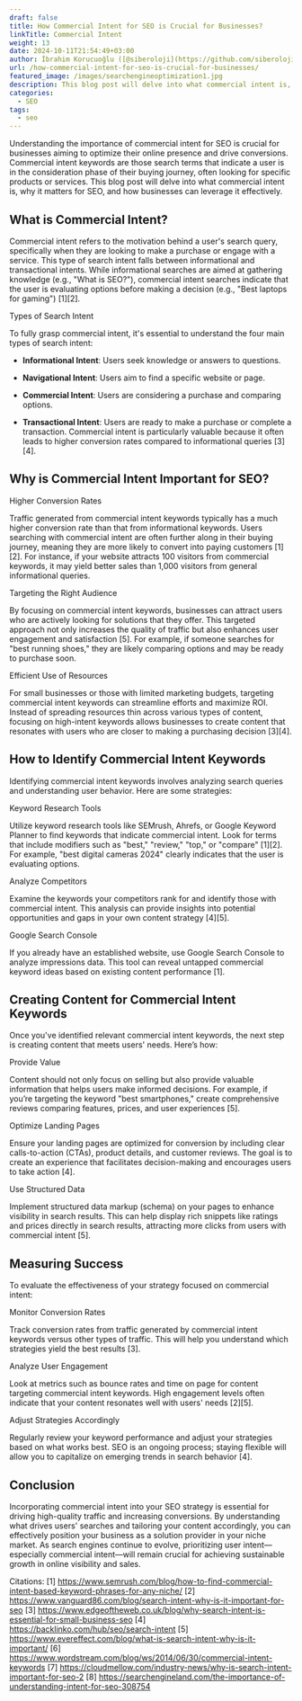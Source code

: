 ```yaml
---
draft: false
title: How Commercial Intent for SEO is Crucial for Businesses?
linkTitle: Commercial Intent
weight: 13
date: 2024-10-11T21:54:49+03:00
author: İbrahim Korucuoğlu ([@siberoloji](https://github.com/siberoloji))
url: /how-commercial-intent-for-seo-is-crucial-for-businesses/
featured_image: /images/searchengineoptimization1.jpg
description: This blog post will delve into what commercial intent is, why it matters for SEO, and how businesses can leverage it effectively.
categories:
  - SEO
tags:
  - seo
---
```


Understanding the importance of commercial intent for SEO is crucial for businesses aiming to optimize their online presence and drive conversions. Commercial intent keywords are those search terms that indicate a user is in the consideration phase of their buying journey, often looking for specific products or services. This blog post will delve into what commercial intent is, why it matters for SEO, and how businesses can leverage it effectively.

## What is Commercial Intent?

Commercial intent refers to the motivation behind a user's search query, specifically when they are looking to make a purchase or engage with a service. This type of search intent falls between informational and transactional intents. While informational searches are aimed at gathering knowledge (e.g., "What is SEO?"), commercial intent searches indicate that the user is evaluating options before making a decision (e.g., "Best laptops for gaming") [1][2].

Types of Search Intent

To fully grasp commercial intent, it's essential to understand the four main types of search intent:
* **Informational Intent**: Users seek knowledge or answers to questions.

* **Navigational Intent**: Users aim to find a specific website or page.

* **Commercial Intent**: Users are considering a purchase and comparing options.

* **Transactional Intent**: Users are ready to make a purchase or complete a transaction.
Commercial intent is particularly valuable because it often leads to higher conversion rates compared to informational queries [3][4].

## Why is Commercial Intent Important for SEO?

Higher Conversion Rates

Traffic generated from commercial intent keywords typically has a much higher conversion rate than that from informational keywords. Users searching with commercial intent are often further along in their buying journey, meaning they are more likely to convert into paying customers [1][2]. For instance, if your website attracts 100 visitors from commercial keywords, it may yield better sales than 1,000 visitors from general informational queries.

Targeting the Right Audience

By focusing on commercial intent keywords, businesses can attract users who are actively looking for solutions that they offer. This targeted approach not only increases the quality of traffic but also enhances user engagement and satisfaction [5]. For example, if someone searches for "best running shoes," they are likely comparing options and may be ready to purchase soon.

Efficient Use of Resources

For small businesses or those with limited marketing budgets, targeting commercial intent keywords can streamline efforts and maximize ROI. Instead of spreading resources thin across various types of content, focusing on high-intent keywords allows businesses to create content that resonates with users who are closer to making a purchasing decision [3][4].

## How to Identify Commercial Intent Keywords

Identifying commercial intent keywords involves analyzing search queries and understanding user behavior. Here are some strategies:

Keyword Research Tools

Utilize keyword research tools like SEMrush, Ahrefs, or Google Keyword Planner to find keywords that indicate commercial intent. Look for terms that include modifiers such as "best," "review," "top," or "compare" [1][2]. For example, "best digital cameras 2024" clearly indicates that the user is evaluating options.

Analyze Competitors

Examine the keywords your competitors rank for and identify those with commercial intent. This analysis can provide insights into potential opportunities and gaps in your own content strategy [4][5].

Google Search Console

If you already have an established website, use Google Search Console to analyze impressions data. This tool can reveal untapped commercial keyword ideas based on existing content performance [1].

## Creating Content for Commercial Intent Keywords

Once you've identified relevant commercial intent keywords, the next step is creating content that meets users' needs. Here’s how:

Provide Value

Content should not only focus on selling but also provide valuable information that helps users make informed decisions. For example, if you’re targeting the keyword "best smartphones," create comprehensive reviews comparing features, prices, and user experiences [5].

Optimize Landing Pages

Ensure your landing pages are optimized for conversion by including clear calls-to-action (CTAs), product details, and customer reviews. The goal is to create an experience that facilitates decision-making and encourages users to take action [4].

Use Structured Data

Implement structured data markup (schema) on your pages to enhance visibility in search results. This can help display rich snippets like ratings and prices directly in search results, attracting more clicks from users with commercial intent [5].

## Measuring Success

To evaluate the effectiveness of your strategy focused on commercial intent:

Monitor Conversion Rates

Track conversion rates from traffic generated by commercial intent keywords versus other types of traffic. This will help you understand which strategies yield the best results [3].

Analyze User Engagement

Look at metrics such as bounce rates and time on page for content targeting commercial intent keywords. High engagement levels often indicate that your content resonates well with users' needs [2][5].

Adjust Strategies Accordingly

Regularly review your keyword performance and adjust your strategies based on what works best. SEO is an ongoing process; staying flexible will allow you to capitalize on emerging trends in search behavior [4].

## Conclusion

Incorporating commercial intent into your SEO strategy is essential for driving high-quality traffic and increasing conversions. By understanding what drives users' searches and tailoring your content accordingly, you can effectively position your business as a solution provider in your niche market. As search engines continue to evolve, prioritizing user intent—especially commercial intent—will remain crucial for achieving sustainable growth in online visibility and sales.

Citations: [1] https://www.semrush.com/blog/how-to-find-commercial-intent-based-keyword-phrases-for-any-niche/ [2] https://www.vanguard86.com/blog/search-intent-why-is-it-important-for-seo [3] https://www.edgeoftheweb.co.uk/blog/why-search-intent-is-essential-for-small-business-seo [4] https://backlinko.com/hub/seo/search-intent [5] https://www.evereffect.com/blog/what-is-search-intent-why-is-it-important/ [6] https://www.wordstream.com/blog/ws/2014/06/30/commercial-intent-keywords [7] https://cloudmellow.com/industry-news/why-is-search-intent-important-for-seo-2 [8] https://searchengineland.com/the-importance-of-understanding-intent-for-seo-308754
